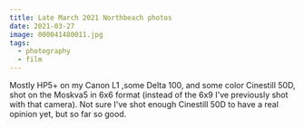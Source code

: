 ```yaml
---
title: Late March 2021 Northbeach photos
date: 2021-03-27
image: 000041480011.jpg
tags:
  - photography
  - film
---
```



Mostly HP5+ on my <nuxt-link to="canon-L1-review">Canon L1 </nuxt-link>,some Delta 100, and some color Cinestill 50D, shot on the <nuxt-link to="moskva5-review">Moskva5</nuxt-link> in 6x6 format (instead of the 6x9 I've previously shot with that camera).  Not sure I've shot enough Cinestill 50D to have a real opinion yet, but so far so good.

<v-img src="000041480011.jpg" alt="bar" :dirp="dir"></v-img>
<v-img src="000041180032.jpg" alt="bar" :dirp="dir"></v-img>
<v-img src="000041180036.jpg" alt="bar" :dirp="dir"></v-img>
<v-img src="000041170034.jpg" alt="bar" :dirp="dir"></v-img>
<v-img src="000041180011.jpg" alt="bar" :dirp="dir"></v-img>
<v-img src="000041180035.jpg" alt="bar" :dirp="dir"></v-img>
<v-img src="000041180002.jpg" alt="bar" :dirp="dir"></v-img>
<v-img src="000041180013.jpg" alt="bar" :dirp="dir"></v-img>
<v-img src="000041180028.jpg" alt="bar" :dirp="dir"></v-img>
<v-img src="000041480010.jpg" alt="bar" :dirp="dir"></v-img>
<v-img src="000041180022.jpg" alt="bar" :dirp="dir"></v-img>
<v-img src="000041180004.jpg" alt="bar" :dirp="dir"></v-img>
<v-img src="000041170016.jpg" alt="bar" :dirp="dir"></v-img>
<v-img src="000041180029.jpg" alt="bar" :dirp="dir"></v-img>
<v-img src="000041180027.jpg" alt="bar" :dirp="dir"></v-img>
<v-img src="000041180033.jpg" alt="bar" :dirp="dir"></v-img>
<!--<v-img src="x 000041170023.jpg" alt="bar" :dirp="dir"></v-img>-->
